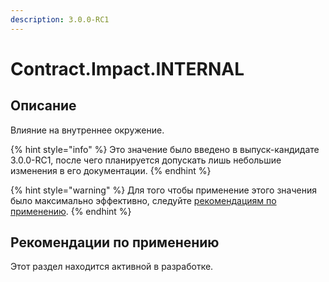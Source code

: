 ```yaml
---
description: 3.0.0-RC1
---
```


# Contract.Impact.INTERNAL

## Описание <a href="#description" id="description"></a>

Влияние на внутреннее окружение.

{% hint style="info" %}
Это значение было введено в выпуск-кандидате 3.0.0-RC1, после чего планируется допускать лишь небольшие изменения в его документации.
{% endhint %}

{% hint style="warning" %}
Для того чтобы применение этого значения было максимально эффективно, следуйте [рекомендациям по применению](internal.md#recommendations).
{% endhint %}

## Рекомендации по применению <a href="#recommendations" id="recommendations"></a>

Этот раздел находится активной в разработке.
